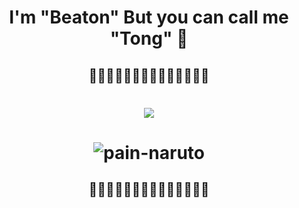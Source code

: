 <p align="center">
  <h1 align="center"> I'm "Beaton" But you can call me "Tong" 👻 </h1>


  <h2 align="center"> 🎇🎇🎇🎇🎇🎇🎇🎇🎇🎇🎇🎇🎇🎇 </h2>

  <div style="align:center"> 
   <h1 align="center"> 
     <img src= https://github-readme-stats.vercel.app/api?username=Paramee0598&theme=radical&show_icons=true > </h1>
  </div>

  <div style="align:center"> 
   <h1 align="center"> 
     
     
   ![pain-naruto](https://user-images.githubusercontent.com/69068301/142723753-d3205660-93e3-4c8f-95d3-9766dd3dafbf.gif)

     
     
 
  </div>

  <h2 align="center"> 🎇🎇🎇🎇🎇🎇🎇🎇🎇🎇🎇🎇🎇🎇 </h2>
</p>

